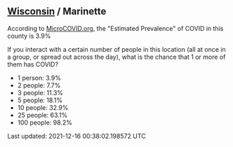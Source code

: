 
## [Wisconsin](/united-states/wisconsin) / Marinette

According to [MicroCOVID.org](http://microcovid.org),
the "Estimated Prevalence" of COVID in this county is 3.9%

If you interact with a certain number of people in this location
(all at once in a group, or spread out across the day), what is the chance that
1 or more of them has COVID?

- 1 person: 3.9%
- 2 people: 7.7%
- 3 people: 11.3%
- 5 people: 18.1%
- 10 people: 32.9%
- 25 people: 63.1%
- 100 people: 98.2%

Last updated: 2021-12-16 00:38:02.198572 UTC
